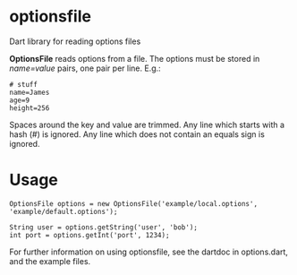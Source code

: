 optionsfile
===========

Dart library for reading options files

**OptionsFile** reads options from a file. The options must be stored in *name=value* pairs, one pair per line. E.g.:

    # stuff
    name=James
    age=9
    height=256
    
Spaces around the key and value are trimmed. Any line which starts with a hash (#) is ignored.
Any line which does not contain an equals sign is ignored.


Usage
=====
    OptionsFile options = new OptionsFile('example/local.options', 'example/default.options');
  
    String user = options.getString('user', 'bob');
    int port = options.getInt('port', 1234);

For further information on using optionsfile, see the dartdoc in options.dart, and the example files.